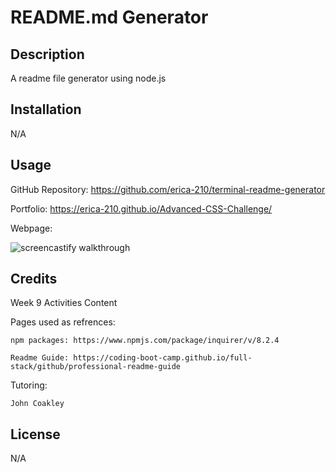 # README.md Generator

## Description

A readme file generator using node.js

## Installation

N/A

## Usage

GitHub Repository: https://github.com/erica-210/terminal-readme-generator

Portfolio: https://erica-210.github.io/Advanced-CSS-Challenge/

Webpage: 

![screencastify walkthrough](###)


## Credits

Week 9 Activities Content

Pages used as refrences:

    npm packages: https://www.npmjs.com/package/inquirer/v/8.2.4

    Readme Guide: https://coding-boot-camp.github.io/full-stack/github/professional-readme-guide

Tutoring:

    John Coakley

    
## License

N/A